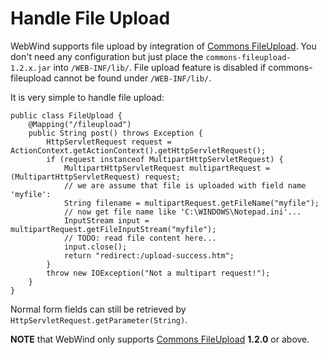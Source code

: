 # Handle File Upload #

WebWind supports file upload by integration of
[Commons FileUpload](http://commons.apache.org/fileupload/). You don't need any
configuration but just place the `commons-fileupload-1.2.x.jar` into
`/WEB-INF/lib/`. File upload feature is disabled if commons-fileupload cannot
be found under `/WEB-INF/lib/`.

It is very simple to handle file upload:

```
public class FileUpload {
    @Mapping("/fileupload")
    public String post() throws Exception {
        HttpServletRequest request = ActionContext.getActionContext().getHttpServletRequest();
        if (request instanceof MultipartHttpServletRequest) {
            MultipartHttpServletRequest multipartRequest = (MultipartHttpServletRequest) request;
            // we are assume that file is uploaded with field name 'myfile':
            String filename = multipartRequest.getFileName("myfile");
            // now get file name like 'C:\WINDOWS\Notepad.ini'...
            InputStream input = multipartRequest.getFileInputStream("myfile");
            // TODO: read file content here...
            input.close();
            return "redirect:/upload-success.htm";
        }
        throw new IOException("Not a multipart request!");
    }
}
```

Normal form fields can still be retrieved by `HttpServletRequest.getParameter(String)`.

**NOTE** that WebWind only supports [Commons FileUpload](http://commons.apache.org/fileupload/) **1.2.0** or above.